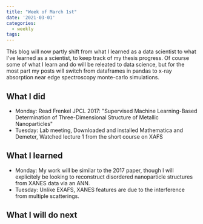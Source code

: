 ```yaml
---
title: "Week of March 1st"
date: '2021-03-01'
categories:
  - weekly
tags:
---
```


This blog will now partly shift from what I learned as a data scientist to what I've learned as a scientist, to keep track of my thesis progress. Of course some of what I learn and do will be releated to data science, but for the most part my posts will switch from dataframes in pandas to x-ray absorption near edge spectroscopy monte-carlo simulations.

## What I did
- Monday: Read Frenkel JPCL 2017: "Supervised Machine Learning-Based Determination of
Three-Dimensional Structure of Metallic Nanoparticles"
- Tuesday: Lab meeting, Downloaded and installed Mathematica and Demeter, Watched lecture 1 from the short course on XAFS

## What I learned
- Monday: My work will be similar to the 2017 paper, though I will explicitely be looking to reconstruct disordered nanoparticle structures from XANES data via an ANN.
- Tuesday: Unlike EXAFS, XANES features are due to the interference from multiple scatterings.


## What I will do next